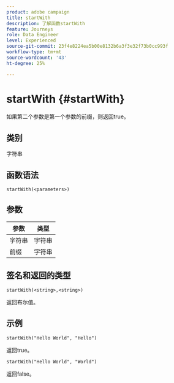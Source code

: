 ```yaml
---
product: adobe campaign
title: startWith
description: 了解函数startWith
feature: Journeys
role: Data Engineer
level: Experienced
source-git-commit: 23f4e8224ea5b00e8132b6a3f3e32f73b0cc993f
workflow-type: tm+mt
source-wordcount: '43'
ht-degree: 25%

---
```


# startWith {#startWith}

如果第二个参数是第一个参数的前缀，则返回true。

## 类别

字符串

## 函数语法

`startWith(<parameters>)`

## 参数

| 参数 | 类型 |
|-------------|--------|
| 字符串 | 字符串 |
| 前缀 | 字符串 |

## 签名和返回的类型

`startWith(<string>,<string>)`

返回布尔值。

## 示例

`startWith("Hello World", "Hello")`

返回true。

`startWith("Hello World", "World")`

返回false。

